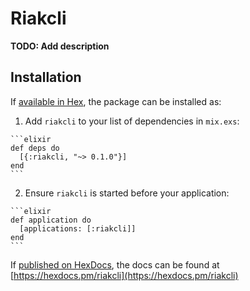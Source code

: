 # Riakcli

**TODO: Add description**

## Installation

If [available in Hex](https://hex.pm/docs/publish), the package can be installed as:

  1. Add `riakcli` to your list of dependencies in `mix.exs`:

    ```elixir
    def deps do
      [{:riakcli, "~> 0.1.0"}]
    end
    ```

  2. Ensure `riakcli` is started before your application:

    ```elixir
    def application do
      [applications: [:riakcli]]
    end
    ```

If [published on HexDocs](https://hex.pm/docs/tasks#hex_docs), the docs can
be found at [https://hexdocs.pm/riakcli](https://hexdocs.pm/riakcli)

